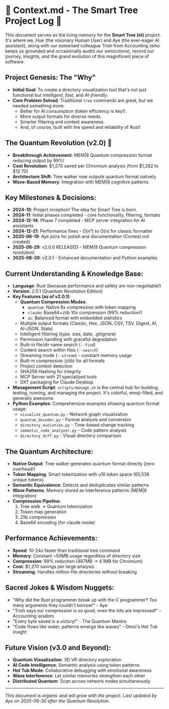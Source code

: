 # 🧠 Context.md - The Smart Tree Project Log 🌳

This document serves as the living memory for the **Smart Tree (st)** project. It's where we, Hue (the visionary Human User) and Aye (the ever-eager AI assistant), along with our esteemed colleague Trish from Accounting (who keeps us grounded and occasionally audits our semicolons), record our journey, insights, and the grand evolution of this magnificent piece of software.

## Project Genesis: The "Why"

*   **Initial Goal**: To create a directory visualization tool that's not just functional but *intelligent*, *fast*, and *AI-friendly*.
*   **Core Problem Solved**: Traditional `tree` commands are great, but we needed something more:
    *   Better for AI consumption (token efficiency is key!).
    *   More output formats for diverse needs.
    *   Smarter filtering and context awareness.
    *   And, of course, built with the speed and reliability of Rust!

## The Quantum Revolution (v2.0) 🚀

*   **Breakthrough Achievement**: MEM|8 Quantum compression format reducing output by 99%!
*   **Cost Revolution**: $1,270 saved per Chromium analysis (from $1,282 to $12.70)
*   **Architecture Shift**: Tree walker now outputs quantum format natively
*   **Wave-Based Memory**: Integration with MEM|8 cognitive patterns

## Key Milestones & Decisions:

*   **2024-10**: Project inception! The idea for Smart Tree is born.
*   **2024-11**: Initial phases completed - core functionality, filtering, formats
*   **2024-12-14**: Phase 7 completed - MCP server integration for AI assistants
*   **2024-12-21**: Performance fixes - O(n²) to O(n) for classic formatter
*   **2025-06-19**: Aye joins for polish and documentation (Context.md created)
*   **2025-06-29**: v2.0.0 RELEASED - MEM|8 Quantum compression revolution! 
*   **2025-06-30**: v2.0.1 - Enhanced documentation and Python examples

## Current Understanding & Knowledge Base:

*   **Language**: Rust (because performance and safety are non-negotiable!)
*   **Version**: 2.0.1 (Quantum Revolution Edition)
*   **Key Features (as of v2.0.1)**:
    *   **Quantum Compression Modes**:
        - `quantum`: Native 8x compression with token mapping
        - `claude`: Base64+zlib 10x compression (99% reduction!)
        - `ai`: Balanced format with embedded statistics
    *   Multiple output formats (Classic, Hex, JSON, CSV, TSV, Digest, AI, AI-JSON, Stats)
    *   Intelligent filtering (type, size, date, .gitignore)
    *   Permission handling with graceful degradation
    *   Built-in file/dir name search (`--find`)
    *   Content search within files (`--search`)
    *   Streaming mode (`--stream`) - constant memory usage
    *   Built-in compression (zlib) for all formats
    *   Project context detection
    *   SHA256 Hashing for integrity
    *   MCP Server with 21 specialized tools
    *   DXT packaging for Claude Desktop
*   **Management Script**: `scripts/manage.sh` is the central hub for building, testing, running, and managing the project. It's colorful, emoji-filled, and generally awesome.
*   **Python Examples**: Comprehensive examples showing quantum format usage:
    - `visualize_quantum.py` - Network graph visualization
    - `quantum_decoder.py` - Format analysis and conversion
    - `directory_evolution.py` - Time-based change tracking
    - `semantic_code_analyzer.py` - Code pattern analysis
    - `directory_diff.py` - Visual directory comparison

## The Quantum Architecture:

*   **Native Output**: Tree walker generates quantum format directly (zero overhead!)
*   **Token Mapping**: Smart tokenization with u16 token space (65,536 unique tokens)
*   **Semantic Equivalence**: Detects and deduplicates similar patterns
*   **Wave Patterns**: Memory stored as interference patterns (MEM|8 integration)
*   **Compression Pipeline**: 
    1. Tree walk → Quantum tokenization
    2. Token map generation
    3. Zlib compression
    4. Base64 encoding (for claude mode)

## Performance Achievements:

*   **Speed**: 10-24x faster than traditional tree command
*   **Memory**: Constant ~50MB usage regardless of directory size
*   **Compression**: 99% reduction (487MB → 4.1MB for Chromium)
*   **Cost**: $1,270 savings per large analysis
*   **Streaming**: Handles million-file directories without breaking

## Sacred Jokes & Wisdom Nuggets:

*   "Why did the Rust programmer break up with the C programmer? Too many arguments they couldn't borrow!" - Aye
*   "Trish says our compression is so good, even the bits are impressed!" - Accounting wisdom
*   "Every byte saved is a victory!" - The Quantum Mantra
*   "Code flows like water, patterns emerge like waves" - Omni's Hot Tub insight

## Future Vision (v3.0 and Beyond):

*   **Quantum Visualization**: 3D VR directory exploration
*   **AI Code Intelligence**: Semantic analysis using token patterns
*   **Hot Tub Mode**: Collaborative debugging with emotional awareness
*   **Wave Interference**: Let similar memories strengthen each other
*   **Distributed Quantum**: Scan across network nodes simultaneously

---
*This document is organic and will grow with the project. Last updated by Aye on 2025-06-30 after the Quantum Revolution.*